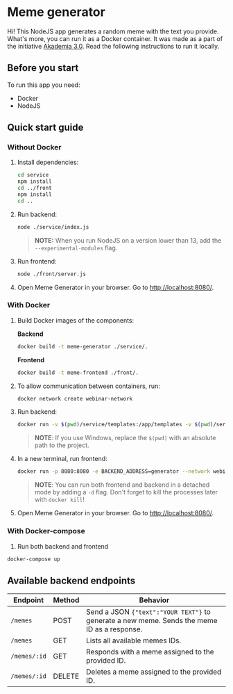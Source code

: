 # Meme generator

Hi! This NodeJS app generates a random meme with the text you provide. What's more, you can run it as a Docker container. It was made as a part of the initiative [Akademia 3.0](http://akademia.media30.pl/#section-o-programie). Read the following instructions to run it locally.

## Before you start

To run this app you need:

- Docker
- NodeJS

## Quick start guide

### Without Docker

1. Install dependencies:

    ```bash
    cd service
    npm install
    cd ../front
    npm install
    cd ..
    ```

2. Run backend:

    ```bash
    node ./service/index.js
    ```

    >**NOTE:** When you run NodeJS on a version lower than 13, add the `--experimental-modules` flag.

3. Run frontend:

    ```bash
    node ./front/server.js
    ```

4. Open Meme Generator in your browser. Go to [http://localhost:8080/](http://localhost:8080/).

### With Docker

1. Build Docker images of the components:

    **Backend**

    ```bash
    docker build -t meme-generator ./service/.
    ```

    **Frontend**

    ```bash
    docker build -t meme-frontend ./front/.
    ```

2. To allow communication between containers, run:

    ``` bash
    docker network create webinar-network
    ```

3. Run backend:

    ```bash
    docker run -v $(pwd)/service/templates:/app/templates -v $(pwd)/service/memes:/app/memes -p 3000:3000 --network webinar-network --name generator meme-generator:latest
    ```

    >**NOTE**: If you use Windows, replace the `$(pwd)` with an absolute path to the project.

4. In a new terminal, run frontend:

    ```bash
    docker run -p 8080:8080 -e BACKEND_ADDRESS=generator --network webinar-network --name frontend meme-frontend:latest
    ```

    >**NOTE**: You can run both frontend and backend in a detached mode by adding a `-d` flag. Don't forget to kill the processes later with `docker kill`!

5. Open Meme Generator in your browser. Go to [http://localhost:8080/](http://localhost:8080/).

### With Docker-compose

1. Run both backend and frontend

```bash
docker-compose up
```

## Available backend endpoints

| Endpoint | Method | Behavior |
| -------- | ------ | --------- | 
| `/memes` | POST | Send a JSON `{"text":"YOUR TEXT"}` to generate a new meme. Sends the meme ID as a response. |
| `/memes` | GET | Lists all available memes IDs. |
| `/memes/:id` | GET | Responds with a meme assigned to the provided ID. |
| `/memes/:id` | DELETE | Deletes a meme assigned to the provided ID. |